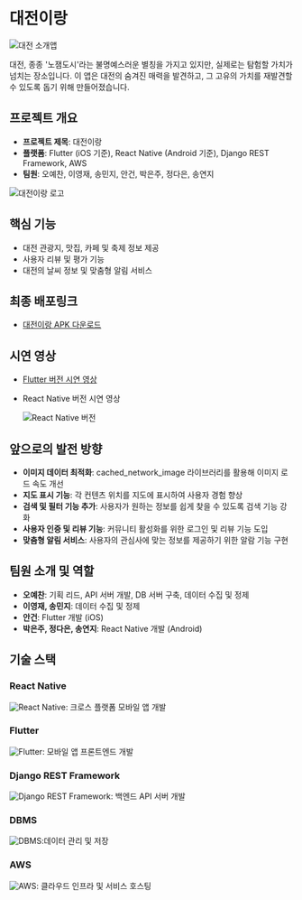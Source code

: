 # 대전이랑

![대전 소개앱](https://s3-us-west-2.amazonaws.com/secure.notion-static.com/502999e6-20ce-40b3-a3e8-b3d37bad0eb9/%EB%8C%80%EC%A0%84_%EC%86%8C%EA%B0%9C%EC%95%B1.png)

대전, 종종 '노잼도시'라는 불명예스러운 별칭을 가지고 있지만, 실제로는 탐험할 가치가 넘치는 장소입니다. 이 앱은 대전의 숨겨진 매력을 발견하고, 그 고유의 가치를 재발견할 수 있도록 돕기 위해 만들어졌습니다.

## 프로젝트 개요

- **프로젝트 제목**: 대전이랑
- **플랫폼**: Flutter (iOS 기준), React Native (Android 기준), Django REST Framework, AWS
- **팀원**: 오예찬, 이영재, 송민지, 안건, 박은주, 정다은, 송연지

![대전이랑 로고](https://s3-us-west-2.amazonaws.com/secure.notion-static.com/798b47da-f1d0-46f5-ae3f-577f056afa40/Icon_LOGO.png)

## 핵심 기능

- 대전 관광지, 맛집, 카페 및 축제 정보 제공
- 사용자 리뷰 및 평가 기능
- 대전의 날씨 정보 및 맞춤형 알림 서비스

## 최종 배포링크

- [대전이랑 APK 다운로드](https://s3-us-west-2.amazonaws.com/secure.notion-static.com/0d2ab9d2-3379-4e86-8769-e2c2fa6aaef9/%E1%84%83%E1%85%A2%E1%84%8C%E1%85%A5%E1%86%AB%E1%84%8B%E1%85%B5%E1%84%85%E1%85%A1%E1%86%BC.zip)

## 시연 영상

- [Flutter 버전 시연 영상](https://youtu.be/kLOoKNbOqPk)
- React Native 버전 시연 영상

    ![React Native 버전](https://s3-us-west-2.amazonaws.com/secure.notion-static.com/7ab56ec5-d863-48b2-b142-c4eeee4d15f1/%EB%A6%AC%EC%95%A1%ED%8A%B8.gif)


## 앞으로의 발전 방향

- **이미지 데이터 최적화**: cached_network_image 라이브러리를 활용해 이미지 로드 속도 개선
- **지도 표시 기능**: 각 컨텐츠 위치를 지도에 표시하여 사용자 경험 향상
- **검색 및 필터 기능 추가**: 사용자가 원하는 정보를 쉽게 찾을 수 있도록 검색 기능 강화
- **사용자 인증 및 리뷰 기능**: 커뮤니티 활성화를 위한 로그인 및 리뷰 기능 도입
- **맞춤형 알림 서비스**: 사용자의 관심사에 맞는 정보를 제공하기 위한 알람 기능 구현

## 팀원 소개 및 역할

- **오예찬**: 기획 리드, API 서버 개발, DB 서버 구축, 데이터 수집 및 정제
- **이영재, 송민지**: 데이터 수집 및 정제
- **안건**: Flutter 개발 (iOS)
- **박은주, 정다은, 송연지**: React Native 개발 (Android)

## 기술 스택

### React Native
![React Native](https://s3-us-west-2.amazonaws.com/secure.notion-static.com/e01d0629-a49a-4271-a38d-6553c4eca75e/Untitled.png): 크로스 플랫폼 모바일 앱 개발

### Flutter
![Flutter](https://s3-us-west-2.amazonaws.com/secure.notion-static.com/24c762b5-8338-4cc9-8b18-7d6623253c2e/Untitled.png): 모바일 앱 프론트엔드 개발

### Django REST Framework
![Django REST Framework](https://s3-us-west-2.amazonaws.com/secure.notion-static.com/f349f242-cc13-4a29-9096-b6fc4a4f0bcd/Untitled.png): 백엔드 API 서버 개발

### DBMS
![DBMS](https://s3-us-west-2.amazonaws.com/secure.notion-static.com/02b152eb-2bcf-41a0-ac1d-3b6531f688e7/Untitled.png):데이터 관리 및 저장

### AWS
![AWS](https://s3-us-west-2.amazonaws.com/secure.notion-static.com/5f59470a-83f8-454c-b730-59671f3918d3/Untitled.png): 클라우드 인프라 및 서비스 호스팅

